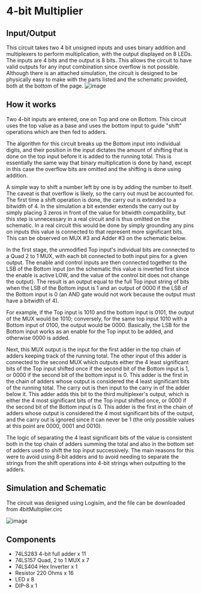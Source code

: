 # 4-bit Multiplier

## Input/Output
This circuit takes two 4 bit unsigned inputs and uses binary addition and multiplexers to perform multiplication, with the output displayed on 8 LEDs.
The inputs are 4 bits and the output is 8 bits. This allows the circuit to have valid outputs for any input combination since overflow is not possible.
Although there is an attached simulation, the circuit is designed to be physically easy to make with the parts listed and the schematic provided, both at the bottom of the page.
![image](https://github.com/user-attachments/assets/3f3177a9-a50b-436f-9ecc-64c9e2d7a465)

## How it works
Two 4-bit inputs are entered, one on Top and one on Bottom. This circuit uses the top value as a base and uses the bottom input to guide "shift" operations which are then fed to adders.

The algorithm for this circuit breaks up the Bottom input into individual digits, and their position in the input dictates the amount of shifting that is done on the top input before it is added to the running total. This is essentially the same way that binary multiplication is done by hand, except in this case the overflow bits are omitted and the shifting is done using addition. 

A simple way to shift a number left by one is by adding the number to itself. The caveat is that overflow is likely, so the carry out must be accounted for. The first time a shift operation is done, the carry out is extended to a bitwidth of 4. In the simulation a bit extender extends the carry out by simply placing 3 zeros in front of the value for bitwidth compatibility, but this step is unnecessary in a real circuit and is thus omitted on the schematic. In a real circuit this would be done by simply grounding any pins on inputs this value is connected to that represent more significant bits. This can be observed on MUX #3 and Adder #3 on the schematic below.

In the first stage, the unmodified Top input's individual bits are connected to a Quad 2 to 1 MUX, with each bit connected to both input pins for a given output. The enable and control inputs are then connected together to the LSB of the Bottom input (on the schematic this value is inverted first since the enable is active LOW, and the value of the control bit does not change the output). The result is an output equal to the full Top input string of bits when the LSB of the Bottom input is 1 and an output of 0000 if the LSB of the Bottom input is 0 (an AND gate would not work because the output must have a bitwidth of 4).

For example, if the Top input is 1010 and the bottom input is 0101, the output of the MUX would be 1010; conversely, for the same top input 1010 with a Bottom input of 0100, the output would be 0000. Basically, the LSB for the Bottom input works as an enable for the Top input to be added, and otherwise 0000 is added.

Next, this MUX output is the input for the first adder in the top chain of adders keeping track of the running total. The other input of this adder is connected to the second MUX which outputs either the 4 least significant bits of the Top input shifted once if the second bit of the Bottom input is 1, or 0000 if the second bit of the bottom input is 0. This adder is the first in the chain of adders whose output is considered the 4 least significant bits of the running total. The carry out is then input to the carry in of the adder below it. This adder adds this bit to the third multiplexer's output, which is either the 4 most significant bits of the Top input shifted once, or 0000 if the second bit of the Bottom input is 0. This adder is the first in the chain of adders whose output is considered the 4 most significant bits of the output, and the carry out is ignored since it can never be 1 (the only possible values at this point are 0000, 0001 and 0010).

The logic of separating the 4 least significant bits of the value is consistent both in the top chain of adders summing the total and also in the bottom set of adders used to shift the top input successively. The main reasons for this were to avoid using 8-bit adders and to avoid needing to separate the strings from the shift operations into 4-bit strings when outputting to the adders.

## Simulation and Schematic
The circuit was designed using Logisim, and the file can be downloaded from 4bitMultiplier.circ

![image](https://github.com/user-attachments/assets/fbe8b0b6-0d28-431f-9eea-7813689253b6)

## Components
- 74LS283 4-bit full adder x 11
- 74LS157 Quad, 2 to 1 MUX x 7
- 74LS404 Hex Inverter x 1
- Resistor 220 Ohms x 16
- LED x 8
- DIP-8 x 1
